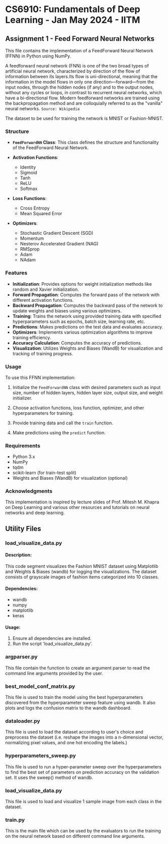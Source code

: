 # CS6910: Fundamentals of Deep Learning - Jan May 2024 - IITM
## Assignment 1 - Feed Forward Neural Networks


This file contains the implementation of a FeedForward Neural Network (FFNN) in Python using NumPy. 

A feedforward neural network (FNN) is one of the two broad types of artificial neural network, characterized by direction of the flow of information between its layers.Its flow is uni-directional, meaning that the information in the model flows in only one direction—forward—from the input nodes, through the hidden nodes (if any) and to the output nodes, without any cycles or loops, in contrast to recurrent neural networks, which have a bi-directional flow. Modern feedforward networks are trained using the backpropagation method and are colloquially referred to as the "vanilla" neural networks. `Source: Wikipedia` 

The dataset to be used for training the network is MNIST or Fashion-MNIST.

### Structure

- **`FeedForwardNN` Class**: This class defines the structure and functionality of the FeedForward Neural Network.

- **Activation Functions**:
  - Identity
  - Sigmoid
  - Tanh
  - ReLU
  - Softmax

- **Loss Functions**:
  - Cross Entropy
  - Mean Squared Error

- **Optimizers**:
  - Stochastic Gradient Descent (SGD)
  - Momentum
  - Nesterov Accelerated Gradient (NAG)
  - RMSprop
  - Adam
  - NAdam

### Features

- **Initialization**: Provides options for weight initialization methods like random and Xavier initialization.
- **Forward Propagation**: Computes the forward pass of the network with different activation functions.
- **Backward Propagation**: Computes the backward pass of the network to update weights and biases using various optimizers.
- **Training**: Trains the network using provided training data with specified hyperparameters such as epochs, batch size, learning rate, etc.
- **Predictions**: Makes predictions on the test data and evaluates accuracy.
- **Optimizers**: Implements various optimization algorithms to improve training efficiency.
- **Accuracy Calculation**: Computes the accuracy of predictions.
- **Visualization**: Utilizes Weights and Biases (WandB) for visualization and tracking of training progress.

### Usage

To use this FFNN implementation:

1. Initialize the `FeedForwardNN` class with desired parameters such as input size, number of hidden layers, hidden layer size, output size, and weight initializer.

2. Choose activation functions, loss function, optimizer, and other hyperparameters for training.

3. Provide training data and call the `train` function.

4. Make predictions using the `predict` function.

### Requirements

- Python 3.x
- NumPy
- tqdm
- scikit-learn (for train-test split)
- Weights and Biases (WandB) for visualization (optional)

### Acknowledgments

This implementation is inspired by lecture slides of Prof. Mitesh M. Khapra on Deep Learning and various other resources and tutorials on neural networks and deep learning.

## Utility Files

### load_visualize_data.py

#### Description:
This code segment visualizes the Fashion MNIST dataset using Matplotlib and Weights & Biases (wandb) for logging the visualizations. The dataset consists of grayscale images of fashion items categorized into 10 classes.

#### Dependencies:
- wandb
- numpy
- matplotlib
- keras

#### Usage:
1. Ensure all dependencies are installed.
2. Run the script 'load_visualize_data.py'.

### argparser.py
This file contain the function to create an argument parser to read the command line arguments provided by the user.

### best_model_conf_matrix.py
This file is used to train the model using the best hyperparameters discovered from the hyperparameter sweep feature using wandb. It also plots and logs the confusion matrix to the wandb dashboard.

### dataloader.py 
This file is used to load the dataset according to user's choice and preprocess the dataset (i.e. reshape the images into a n-dimensional vector, normalizing pixel values, and one hot encoding the labels.)

### hyperparameters_sweep.py
This file is used to run a hyper-parameter sweep over the hyperparameters to find the best set of parameters on prediction accuracy on the validation set. It uses the sweep() method of wandb.

### load_visualize_data.py
This file is used to load and visualize 1 sample image from each class in the dataset.

### train.py
This is the main file which can be used by the evaluators to run the training on the neural network based on different command line arguments. 

